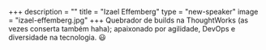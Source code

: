 +++
description = ""
title = "Izael Effemberg"
type = "new-speaker"
image = "izael-effemberg.jpg"
+++
Quebrador de builds na ThoughtWorks (as vezes conserta também haha); apaixonado por agilidade, DevOps e diversidade na tecnologia. 😃